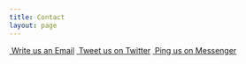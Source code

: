 ```yaml
---
title: Contact
layout: page
---
```

<a id="contact" href="mailto:{{site.mail}}" class="button is-black is-inverted is-outlined is-rounded is-size-5"><i class="fas fa-envelope">&nbsp;</i>Write us an Email</a>
<a id="contact" href="https://twitter.com/intent/tweet?screen_name={{site.twitter}}" class="button is-black is-inverted is-outlined is-rounded is-size-5"><i class="fab fa-twitter">&nbsp;</i>Tweet us on Twitter</a>
<a id="contact" href="https://m.me/{{site.facebook}}" class="button is-black is-inverted is-outlined is-rounded is-size-5"><i class="fab fa-facebook-messenger">&nbsp;</i>Ping us on Messenger</a>